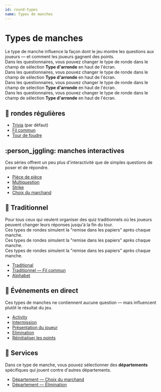 ```yaml
---
id: round-types
name: Types de manches
---
```


# Types de manches

Le type de manche influence la façon dont le jeu montre les questions aux joueurs — et comment les joueurs gagnent des points.\
Dans les questionnaires, vous pouvez changer le type de ronde dans le champ de sélection **Type d'arronde** en haut de l'écran.\
Dans les questionnaires, vous pouvez changer le type de ronde dans le champ de sélection **Type d'arronde** en haut de l'écran.\
Dans les questionnaires, vous pouvez changer le type de ronde dans le champ de sélection **Type d'arronde** en haut de l'écran.\
Dans les questionnaires, vous pouvez changer le type de ronde dans le champ de sélection **Type d'arronde** en haut de l'écran.

## 🧠 rondes régulières

- [Trivia](011-trivia.md) (par défaut)
- [Fil commun](012-common-thread.md)
- [Tour de foudre](013-lightning-round.md)

## :person_jggling: manches interactives

Ces séries offrent un peu plus d'interactivité que de simples questions de poser et de répondre.

- [Pièce de pièce](021-piece-of-pie.md)
- [Multiquestion](022-multiquestion.md)
- [Strike](023-strike.md)
- [Choix du marchand](024-dealers-choice.md)

## 🍺 Traditionnel

Pour tous ceux qui veulent organiser des quiz traditionnels où les joueurs peuvent changer leurs réponses jusqu'à la fin du tour.\
Ces types de rondes simulent la "remise dans les papiers" après chaque manche.\
Ces types de rondes simulent la "remise dans les papiers" après chaque manche.\
Ces types de rondes simulent la "remise dans les papiers" après chaque manche.

- [Traditional](030-traditional.md)
- [Traditionnel — Fil commun](031-traditional-ct.md)
- [Alphabet](032-alphabet.md)

## 🎉 Événements en direct

Ces types de manches ne contiennent aucune question — mais influencent plutôt le résultat du jeu.

- [Activity](040-activity.md)
- [Intermission](060-intermission.md)
- [Présentation du joueur](061-player-introduction.md)
- [Elimination](050-elimination.md)
- [Réinitialiser les points](051-reset-points.md)

## 🏢 Services

Dans ce type de manche, vous pouvez sélectionner des **départements** spécifiques qui jouent contre d'autres départements.

- [Département — Choix du marchand](070-departments-dealers-choice.md)
- [Département — Élimination](071-departments-elimination.md)
